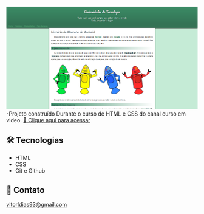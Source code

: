 ![preview](./.github/Preview.png)
-Projeto construído Durante o curso de HTML e CSS do canal curso em video.
[🔗 Clique aqui para acessar](https://vitorldias.github.io/Projeto-Android/)
## 🛠️ Tecnologias
 - HTML
 - CSS
 - Git e Github

## 💙 Contato

vitorldias93@gmail.com

